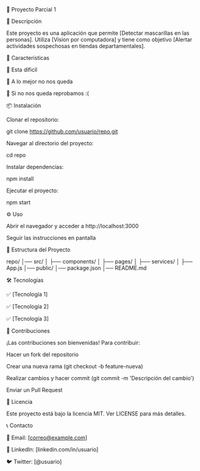 📌 Proyecto Parcial 1




📖 Descripción

Este proyecto es una aplicación que permite [Detectar mascarillas en las personas]. Utiliza [Vision por computadora] y tiene como objetivo [Alertar actividades sospechosas en tiendas departamentales].

🚀 Características

🔹 Esta dificil

🔹 A lo mejor no nos queda

🔹 Si no nos queda reprobamos :(

📦 Instalación

Clonar el repositorio:

git clone https://github.com/usuario/repo.git

Navegar al directorio del proyecto:

cd repo

Instalar dependencias:

npm install

Ejecutar el proyecto:

npm start

⚙️ Uso

Abrir el navegador y acceder a http://localhost:3000

Seguir las instrucciones en pantalla

📂 Estructura del Proyecto

repo/
│── src/
│   ├── components/
│   ├── pages/
│   ├── services/
│   ├── App.js
│── public/
│── package.json
│── README.md

🛠 Tecnologías

✅ [Tecnología 1]

✅ [Tecnología 2]

✅ [Tecnología 3]

🤝 Contribuciones

¡Las contribuciones son bienvenidas! Para contribuir:

Hacer un fork del repositorio

Crear una nueva rama (git checkout -b feature-nueva)

Realizar cambios y hacer commit (git commit -m 'Descripción del cambio')

Enviar un Pull Request

📄 Licencia

Este proyecto está bajo la licencia MIT. Ver LICENSE para más detalles.

📞 Contacto

📧 Email: [correo@example.com]

🔗 LinkedIn: [linkedin.com/in/usuario]

🐦 Twitter: [@usuario]
